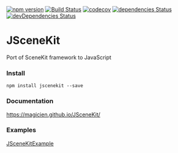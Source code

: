 [![npm version](https://badge.fury.io/js/jscenekit.svg)](https://www.npmjs.com/package/jscenekit)
[![Build Status](https://travis-ci.org/magicien/JSceneKit.svg?branch=master)](https://travis-ci.org/magicien/JSceneKit)
[![codecov](https://codecov.io/gh/magicien/JSceneKit/branch/master/graph/badge.svg)](https://codecov.io/gh/magicien/JSceneKit)
[![dependencies Status](https://david-dm.org/magicien/JSceneKit.svg)](https://david-dm.org/magicien/JSceneKit)
[![devDependencies Status](https://david-dm.org/magicien/JSceneKit/dev-status.svg)](https://david-dm.org/magicien/JSceneKit?type=dev)

# JSceneKit
Port of SceneKit framework to JavaScript

### Install

```
npm install jscenekit --save
```

### Documentation

https://magicien.github.io/JSceneKit/

### Examples

[JSceneKitExample](https://magicien.github.io/JSceneKitExample/public/)
